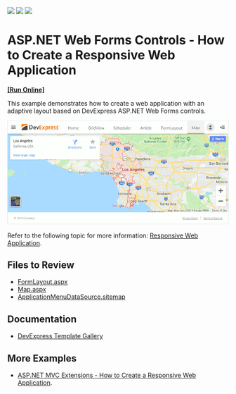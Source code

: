 <!-- default badges list -->
![](https://img.shields.io/endpoint?url=https://codecentral.devexpress.com/api/v1/VersionRange/180306543/18.2.3%2B)
[![](https://img.shields.io/badge/Open_in_DevExpress_Support_Center-FF7200?style=flat-square&logo=DevExpress&logoColor=white)](https://supportcenter.devexpress.com/ticket/details/T830438)
[![](https://img.shields.io/badge/📖_How_to_use_DevExpress_Examples-e9f6fc?style=flat-square)](https://docs.devexpress.com/GeneralInformation/403183)
<!-- default badges end -->
# ASP.NET Web Forms Controls - How to Create a Responsive Web Application
<!-- run online -->
**[[Run Online]](https://codecentral.devexpress.com/180306543/)**
<!-- run online end -->

This example demonstrates how to create a web application with an adaptive layout based on DevExpress ASP.NET Web Forms controls.

![Create a Responsive Web Application](image.png)

Refer to the following topic for more information: [Responsive Web Application](https://docs.devexpress.com/AspNet/120713/whats-installed/visual-studio-integration/template-gallery/responsive-web-application-template).

## Files to Review

* [FormLayout.aspx](./CS/ResponsiveWebApplication/FormLayout.aspx)
* [Map.aspx](./CS/ResponsiveWebApplication/Map.aspx)
* [ApplicationMenuDataSource.sitemap](./CS/ResponsiveWebApplication/App_Data/ApplicationMenuDataSource.sitemap)

## Documentation

* [DevExpress Template Gallery ](https://docs.devexpress.com/AspNet/11613/whats-installed/visual-studio-integration/template-gallery)

## More Examples

 * [ASP.NET MVC Extensions - How to Create a Responsive Web Application](https://github.com/DevExpress-Examples/mvc-responsive-web-application).
